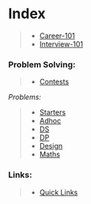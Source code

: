 # Index

> - [Career-101](https://github.com/anicksaha/uplift/blob/master/resources/md-files/career-101.md)
> - [Interview-101](https://github.com/anicksaha/uplift/blob/master/resources/md-files/interview-101.md)

### Problem Solving:

> - [Contests](https://github.com/anicksaha/leetcode/blob/master/resources/md-files/contests.md)

_Problems:_
> - [Starters](https://github.com/anicksaha/leetcode/blob/master/resources/md-files/starters.md)
> - [Adhoc](https://github.com/anicksaha/leetcode/blob/master/resources/md-files/adhoc.md)
> - [DS](https://github.com/anicksaha/leetcode/blob/master/resources/md-files/data-structures.md)
> - [DP](https://github.com/anicksaha/leetcode/blob/master/resources/md-files/dp.md)
> - [Design](https://github.com/anicksaha/leetcode/blob/master/resources/md-files/design.md)
> - [Maths](https://github.com/anicksaha/leetcode/blob/master/resources/md-files/maths.md)

### Links:
> - [Quick Links](https://github.com/anicksaha/leetcode/blob/master/resources/md-files/quick-links.md)


